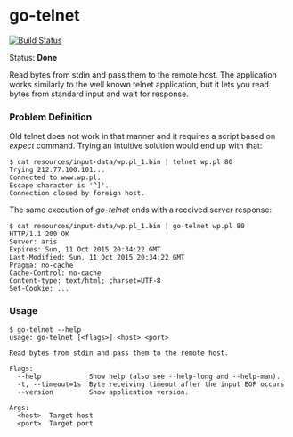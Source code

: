 # go-telnet

[![Build Status](https://travis-ci.org/mtojek/go-telnet.svg?branch=master)](https://travis-ci.org/mtojek/go-telnet)

Status: **Done**

Read bytes from stdin and pass them to the remote host. The application works similarly to the well known telnet application, but it lets you read bytes from standard input and wait for response.

### Problem Definition

Old telnet does not work in that manner and it requires a script based on _expect_ command. Trying an intuitive solution would end up with that:

~~~
$ cat resources/input-data/wp.pl_1.bin | telnet wp.pl 80
Trying 212.77.100.101...
Connected to www.wp.pl.
Escape character is '^]'.
Connection closed by foreign host.
~~~

The same execution of _go-telnet_ ends with a received server response:
~~~
$ cat resources/input-data/wp.pl_1.bin | go-telnet wp.pl 80
HTTP/1.1 200 OK
Server: aris
Expires: Sun, 11 Oct 2015 20:34:22 GMT
Last-Modified: Sun, 11 Oct 2015 20:34:22 GMT
Pragma: no-cache
Cache-Control: no-cache
Content-type: text/html; charset=UTF-8
Set-Cookie: ...
~~~

### Usage ###

~~~
$ go-telnet --help
usage: go-telnet [<flags>] <host> <port>

Read bytes from stdin and pass them to the remote host.

Flags:
  --help            Show help (also see --help-long and --help-man).
  -t, --timeout=1s  Byte receiving timeout after the input EOF occurs
  --version         Show application version.

Args:
  <host>  Target host
  <port>  Target port
~~~

